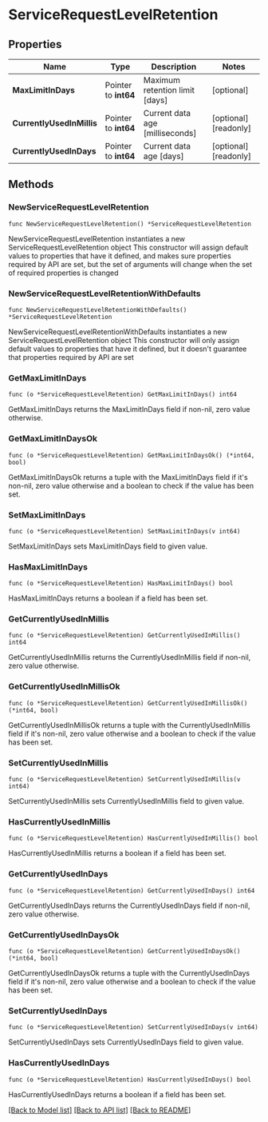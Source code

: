 # ServiceRequestLevelRetention

## Properties

Name | Type | Description | Notes
------------ | ------------- | ------------- | -------------
**MaxLimitInDays** | Pointer to **int64** | Maximum retention limit [days] | [optional] 
**CurrentlyUsedInMillis** | Pointer to **int64** | Current data age [milliseconds] | [optional] [readonly] 
**CurrentlyUsedInDays** | Pointer to **int64** | Current data age [days] | [optional] [readonly] 

## Methods

### NewServiceRequestLevelRetention

`func NewServiceRequestLevelRetention() *ServiceRequestLevelRetention`

NewServiceRequestLevelRetention instantiates a new ServiceRequestLevelRetention object
This constructor will assign default values to properties that have it defined,
and makes sure properties required by API are set, but the set of arguments
will change when the set of required properties is changed

### NewServiceRequestLevelRetentionWithDefaults

`func NewServiceRequestLevelRetentionWithDefaults() *ServiceRequestLevelRetention`

NewServiceRequestLevelRetentionWithDefaults instantiates a new ServiceRequestLevelRetention object
This constructor will only assign default values to properties that have it defined,
but it doesn't guarantee that properties required by API are set

### GetMaxLimitInDays

`func (o *ServiceRequestLevelRetention) GetMaxLimitInDays() int64`

GetMaxLimitInDays returns the MaxLimitInDays field if non-nil, zero value otherwise.

### GetMaxLimitInDaysOk

`func (o *ServiceRequestLevelRetention) GetMaxLimitInDaysOk() (*int64, bool)`

GetMaxLimitInDaysOk returns a tuple with the MaxLimitInDays field if it's non-nil, zero value otherwise
and a boolean to check if the value has been set.

### SetMaxLimitInDays

`func (o *ServiceRequestLevelRetention) SetMaxLimitInDays(v int64)`

SetMaxLimitInDays sets MaxLimitInDays field to given value.

### HasMaxLimitInDays

`func (o *ServiceRequestLevelRetention) HasMaxLimitInDays() bool`

HasMaxLimitInDays returns a boolean if a field has been set.

### GetCurrentlyUsedInMillis

`func (o *ServiceRequestLevelRetention) GetCurrentlyUsedInMillis() int64`

GetCurrentlyUsedInMillis returns the CurrentlyUsedInMillis field if non-nil, zero value otherwise.

### GetCurrentlyUsedInMillisOk

`func (o *ServiceRequestLevelRetention) GetCurrentlyUsedInMillisOk() (*int64, bool)`

GetCurrentlyUsedInMillisOk returns a tuple with the CurrentlyUsedInMillis field if it's non-nil, zero value otherwise
and a boolean to check if the value has been set.

### SetCurrentlyUsedInMillis

`func (o *ServiceRequestLevelRetention) SetCurrentlyUsedInMillis(v int64)`

SetCurrentlyUsedInMillis sets CurrentlyUsedInMillis field to given value.

### HasCurrentlyUsedInMillis

`func (o *ServiceRequestLevelRetention) HasCurrentlyUsedInMillis() bool`

HasCurrentlyUsedInMillis returns a boolean if a field has been set.

### GetCurrentlyUsedInDays

`func (o *ServiceRequestLevelRetention) GetCurrentlyUsedInDays() int64`

GetCurrentlyUsedInDays returns the CurrentlyUsedInDays field if non-nil, zero value otherwise.

### GetCurrentlyUsedInDaysOk

`func (o *ServiceRequestLevelRetention) GetCurrentlyUsedInDaysOk() (*int64, bool)`

GetCurrentlyUsedInDaysOk returns a tuple with the CurrentlyUsedInDays field if it's non-nil, zero value otherwise
and a boolean to check if the value has been set.

### SetCurrentlyUsedInDays

`func (o *ServiceRequestLevelRetention) SetCurrentlyUsedInDays(v int64)`

SetCurrentlyUsedInDays sets CurrentlyUsedInDays field to given value.

### HasCurrentlyUsedInDays

`func (o *ServiceRequestLevelRetention) HasCurrentlyUsedInDays() bool`

HasCurrentlyUsedInDays returns a boolean if a field has been set.


[[Back to Model list]](../README.md#documentation-for-models) [[Back to API list]](../README.md#documentation-for-api-endpoints) [[Back to README]](../README.md)


